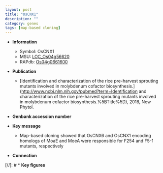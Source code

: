 ```yaml
---
layout: post
title: "OsCNX1"
description: ""
category: genes
tags: [map-based cloning]
---
```


* **Information**  
    + Symbol: OsCNX1  
    + MSU: [LOC_Os04g56620](http://rice.uga.edu/cgi-bin/ORF_infopage.cgi?orf=LOC_Os04g56620)  
    + RAPdb: [Os04g0661600](https://rapdb.dna.affrc.go.jp/locus/?name=Os04g0661600)  

* **Publication**  
    + [Identification and characterization of the rice pre-harvest sprouting mutants involved in molybdenum cofactor biosynthesis.](http://www.ncbi.nlm.nih.gov/pubmed?term=Identification and characterization of the rice pre-harvest sprouting mutants involved in molybdenum cofactor biosynthesis.%5BTitle%5D), 2018, New Phytol.

* **Genbank accession number**  

* **Key message**  
    + Map-based cloning showed that OsCNX6 and OsCNX1 encoding homologs of MoaE and MoeA were responsible for F254 and F5-1 mutants, respectively

* **Connection**  

[//]: # * **Key figures**  


